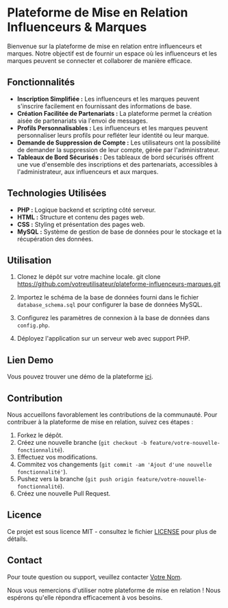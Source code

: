 # Plateforme de Mise en Relation Influenceurs & Marques

Bienvenue sur la plateforme de mise en relation entre influenceurs et marques. Notre objectif est de fournir un espace où les influenceurs et les marques peuvent se connecter et collaborer de manière efficace.

## Fonctionnalités

- **Inscription Simplifiée :** Les influenceurs et les marques peuvent s'inscrire facilement en fournissant des informations de base.
- **Création Facilitée de Partenariats :** La plateforme permet la création aisée de partenariats via l'envoi de messages.
- **Profils Personnalisables :** Les influenceurs et les marques peuvent personnaliser leurs profils pour refléter leur identité ou leur marque.
- **Demande de Suppression de Compte :** Les utilisateurs ont la possibilité de demander la suppression de leur compte, gérée par l'administrateur.
- **Tableaux de Bord Sécurisés :** Des tableaux de bord sécurisés offrent une vue d'ensemble des inscriptions et des partenariats, accessibles à l'administrateur, aux influenceurs et aux marques.

## Technologies Utilisées

- **PHP :** Logique backend et scripting côté serveur.
- **HTML :** Structure et contenu des pages web.
- **CSS :** Styling et présentation des pages web.
- **MySQL :** Système de gestion de base de données pour le stockage et la récupération des données.

## Utilisation

1. Clonez le dépôt sur votre machine locale.
git clone https://github.com/votreutilisateur/plateforme-influenceurs-marques.git

2. Importez le schéma de la base de données fourni dans le fichier `database_schema.sql` pour configurer la base de données MySQL.
3. Configurez les paramètres de connexion à la base de données dans `config.php`.
4. Déployez l'application sur un serveur web avec support PHP.

## Lien Demo

Vous pouvez trouver une démo de la plateforme [ici](https://www.linkedin.com/posts/omar-abarra-0a7b73228_project-engineering-projects-activity-7065809043746906112-pVIN?utm_source=share&utm_medium=member_desktop).

## Contribution

Nous accueillons favorablement les contributions de la communauté. Pour contribuer à la plateforme de mise en relation, suivez ces étapes :

1. Forkez le dépôt.
2. Créez une nouvelle branche (`git checkout -b feature/votre-nouvelle-fonctionnalité`).
3. Effectuez vos modifications.
4. Commitez vos changements (`git commit -am 'Ajout d'une nouvelle fonctionnalité'`).
5. Pushez vers la branche (`git push origin feature/votre-nouvelle-fonctionnalité`).
6. Créez une nouvelle Pull Request.

## Licence

Ce projet est sous licence MIT - consultez le fichier [LICENSE](LICENSE) pour plus de détails.

## Contact

Pour toute question ou support, veuillez contacter [Votre Nom](mailto:votreemail@example.com).

Nous vous remercions d'utiliser notre plateforme de mise en relation ! Nous espérons qu'elle répondra efficacement à vos besoins.
